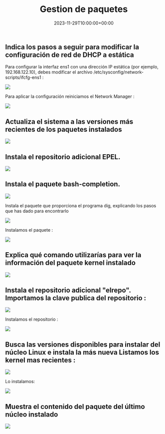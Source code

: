 ﻿---
title: "Gestion de paquetes"
date: 2023-11-29T10:00:00+00:00
description: Gestion de paquetes
tags: [Sistemas,ISO,ASO,Linux]
hero: images/sistemas/gestion_de_paquetes/gestion_de_paquetes.jpg
---
<!-- Google tag (gtag.js) -->
<script async src="https://www.googletagmanager.com/gtag/js?id=G-GVDYVWJLRH"></script>
<script>
  window.dataLayer = window.dataLayer || [];
  function gtag(){dataLayer.push(arguments);}
  gtag('js', new Date());

  gtag('config', 'G-GVDYVWJLRH');
</script>


## Indica los pasos a seguir para modificar la configuración de red de DHCP a estática

Para configurar la interfaz ens1 con una dirección IP estática (por ejemplo, 192.168.122.10), debes modificar el archivo /etc/sysconfig/network-scripts/ifcfg-ens1 :

![](../img/Aspose.Words.0f9af8ba-710a-47db-ba6b-edb2ea8012f0.001.jpeg)

Para aplicar la configuración reiniciamos el Network Manager :

![](../img/Aspose.Words.0f9af8ba-710a-47db-ba6b-edb2ea8012f0.002.jpeg)

## Actualiza el sistema a las versiones más recientes de los paquetes instalados

![](../img/Aspose.Words.0f9af8ba-710a-47db-ba6b-edb2ea8012f0.003.png)

## Instala el repositorio adicional EPEL.

![](../img/Aspose.Words.0f9af8ba-710a-47db-ba6b-edb2ea8012f0.004.jpeg)

## Instala el paquete bash-completion.

![](../img/Aspose.Words.0f9af8ba-710a-47db-ba6b-edb2ea8012f0.005.png)

Instala el paquete que proporciona el programa dig, explicando los pasos que has dado para encontrarlo

![](../img/Aspose.Words.0f9af8ba-710a-47db-ba6b-edb2ea8012f0.006.png)

Instalamos el paquete :

![](../img/Aspose.Words.0f9af8ba-710a-47db-ba6b-edb2ea8012f0.007.png)

## Explica qué comando utilizarías para ver la información del paquete kernel instalado

![](../img/Aspose.Words.0f9af8ba-710a-47db-ba6b-edb2ea8012f0.008.jpeg)

## Instala el repositorio adicional "elrepo". Importamos la clave publica del repositorio :

![](../img/Aspose.Words.0f9af8ba-710a-47db-ba6b-edb2ea8012f0.009.png)

Instalamos el repositorio :

![](../img/Aspose.Words.0f9af8ba-710a-47db-ba6b-edb2ea8012f0.010.jpeg)

## Busca las versiones disponibles para instalar del núcleo Linux e instala la más nueva Listamos los kernel mas recientes :

![](../img/Aspose.Words.0f9af8ba-710a-47db-ba6b-edb2ea8012f0.011.jpeg)

Lo instalamos:

![](../img/Aspose.Words.0f9af8ba-710a-47db-ba6b-edb2ea8012f0.012.jpeg)

## Muestra el contenido del paquete del último núcleo instalado

![](../img/Aspose.Words.0f9af8ba-710a-47db-ba6b-edb2ea8012f0.013.png)


